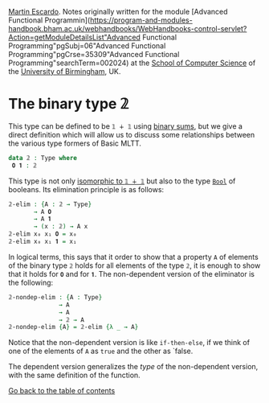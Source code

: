 
[Martin Escardo](Https://www.Cs.Bham.Ac.Uk/~mhe/).
Notes originally written for the module [Advanced Functional Programmin](https://program-and-modules-handbook.bham.ac.uk/webhandbooks/WebHandbooks-control-servlet?Action=getModuleDetailsList"Advanced Functional Programming"pgSubj=06"Advanced Functional Programming"pgCrse=35309"Advanced Functional Programming"searchTerm=002024)
at the [School of Computer Science](https://www.birmingham.ac.uk/schools/computer-science/index.aspx) of the [University of Birmingham](https://www.birmingham.ac.uk/index.aspx), UK.


<!--
```agda
{-# OPTIONS --without-K --safe #-}

module binary-type where

open import general-notation
```
-->
# The binary type 𝟚

This type can be defined to be `𝟙 ∔ 𝟙` using [binary sums](binary-sums.lagda.md), but we give a direct definition which will allow us to discuss some relationships between the various type formers of Basic MLTT.

```agda
data 𝟚 : Type where
 𝟎 𝟏 : 𝟚
```
This type is not only [isomorphic to `𝟙 ∔ 𝟙`](isomorphisms.lagda.md) but also to the type [`Bool`](Bool.lagda.md) of booleans.
Its elimination principle is as follows:
```agda
𝟚-elim : {A : 𝟚 → Type}
       → A 𝟎
       → A 𝟏
       → (x : 𝟚) → A x
𝟚-elim x₀ x₁ 𝟎 = x₀
𝟚-elim x₀ x₁ 𝟏 = x₁
```
In logical terms, this says that it order to show that a property `A` of elements of the binary type `𝟚` holds for all elements of the type `𝟚`, it is enough to show that it holds for `𝟎` and for `𝟏`. The non-dependent version of the eliminator is the following:
```agda
𝟚-nondep-elim : {A : Type}
              → A
              → A
              → 𝟚 → A
𝟚-nondep-elim {A} = 𝟚-elim {λ _ → A}
```
Notice that the non-dependent version is like `if-then-else`, if we think of one of the elements of `A` as `true` and the other as `false.

The dependent version generalizes the *type* of the non-dependent
version, with the same definition of the function.

[Go back to the table of contents](https://martinescardo.github.io/HoTTEST-Summer-School/)
